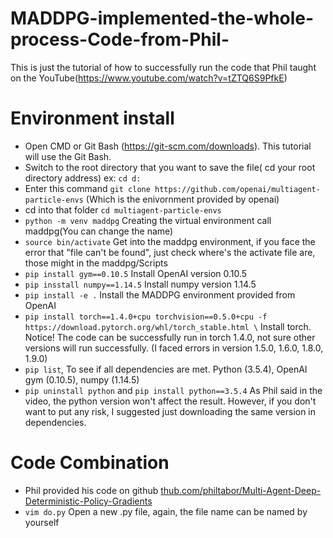 # MADDPG-implemented-the-whole-process-Code-from-Phil-
This is just the tutorial of how to successfully run the code that Phil taught on the YouTube(https://www.youtube.com/watch?v=tZTQ6S9PfkE)
# Environment install
   - Open CMD or Git Bash (https://git-scm.com/downloads). This tutorial will use the Git Bash. 
   - Switch to the root directory that you want to save the file( cd your root directory address)   ex: `cd d:`
   - Enter this command `git clone https://github.com/openai/multiagent-particle-envs` (Which is the enivornment provided by openai)
   - cd into that folder `cd multiagent-particle-envs`
   - `python -m venv maddpg` Creating the virtual environment call maddpg(You can change the name) 
   - `source bin/activate` Get into the maddpg environment, if you face the error that "file can't be found", just check where's the activate file are, those might in the maddpg/Scripts 
   - `pip install gym==0.10.5` Install OpenAI version 0.10.5
   - `pip insstall numpy==1.14.5` Install numpy version 1.14.5
   - `pip install -e .` Install the MADDPG environment provided from OpenAI
   - `pip install torch==1.4.0+cpu torchvision==0.5.0+cpu -f https://download.pytorch.org/whl/torch_stable.html \`
    Install torch. Notice! The code can be successfully run in torch 1.4.0, not sure other versions will run successfully. (I faced errors in version 1.5.0, 1.6.0, 1.8.0, 1.9.0)
   - `pip list`, To see if all dependencies are met. Python (3.5.4), OpenAI gym (0.10.5), numpy (1.14.5)
   - `pip uninstall python` and `pip install python==3.5.4` As Phil said in the video, the python version won't affect the result. However, if you don't want to put any risk, I suggested just downloading the same version in dependencies.

# Code Combination
- Phil provided his code on github [thub.com/philtabor/Multi-Agent-Deep-Deterministic-Policy-Gradients](https://github.com/philtabor/Multi-Agent-Deep-Deterministic-Policy-Gradients) 
- `vim do.py` Open a new .py file, again, the file name can be named by yourself
